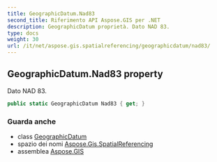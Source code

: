 ```yaml
---
title: GeographicDatum.Nad83
second_title: Riferimento API Aspose.GIS per .NET
description: GeographicDatum proprietà. Dato NAD 83.
type: docs
weight: 30
url: /it/net/aspose.gis.spatialreferencing/geographicdatum/nad83/
---
```

## GeographicDatum.Nad83 property

Dato NAD 83.

```csharp
public static GeographicDatum Nad83 { get; }
```

### Guarda anche

* class [GeographicDatum](../)
* spazio dei nomi [Aspose.Gis.SpatialReferencing](../../geographicdatum/)
* assemblea [Aspose.GIS](../../../)


